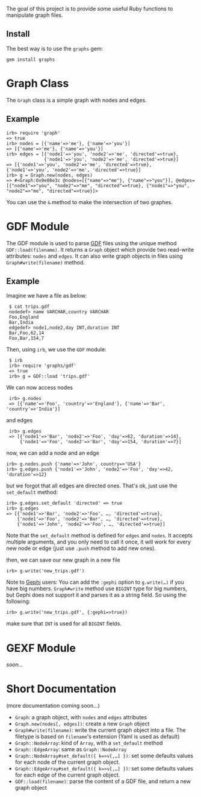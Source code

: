 The goal of this project is to provide some useful Ruby functions to manipulate
graph files.

Install
-------

The best way is to use the `graphs` gem:

    gem install graphs

Graph Class
===========

The `Graph` class is a simple graph with nodes and edges.

Example
-------

    irb> require 'graph'
    => true
    irb> nodes = [{'name'=>'me'}, {'name'=>'you'}]
    => [{'name'=>'me'}, {'name'=>'you'}]
    irb> edges = [{'node1'=>'you', 'node2'=>'me', 'directed'=>true},
                  {'node1'=>'you', 'node2'=>'me', 'directed'=>true}]
    => [{'node1'=>'you', 'node2'=>'me', 'directed'=>true}, {'node1'=>'you', 'node2'=>'me', 'directed'=>true}] 
    irb> g = Graph.new(nodes, edges)
    => #<Graph:0x9e08e3c @nodes=[{"name"=>"me"}, {"name"=>"you"}], @edges=[{"node1"=>"you", "node2"=>"me", "directed"=>true}, {"node1"=>"you", "node2"=>"me", "directed"=>true}]>

You can use the `&` method to make the intersection of two graphes.

GDF Module
==========

The GDF module is used to parse
[GDF](http://guess.wikispot.org/The_GUESS_.gdf_format) files using the unique method
`GDF::load(filename)`. It returns a `Graph` object which provide two
read-write attributes: `nodes` and `edges`. It can also write graph objects in files
using `Graph#write(filename)` method.

Example
-------

Imagine we have a file as below:

     $ cat trips.gdf
     nodedef> name VARCHAR,country VARCHAR
     Foo,England
     Bar,India
     edgedef> node1,node2,day INT,duration INT
     Bar,Foo,62,14
     Foo,Bar,154,7

Then, using `irb`, we use the `GDF` module:

     $ irb
     irb> require 'graphs/gdf'
     => true
     irb> g = GDF::load 'trips.gdf'

We can now access nodes

     irb> g.nodes
     => [{'name'=>'Foo', 'country'=>'England'}, {'name'=>'Bar', 'country'=>'India'}]
     
and edges

     irb> g.edges
     => [{'node1'=>'Bar', 'node2'=>'Foo', 'day'=>62, 'duration'=>14},
         {'node1'=>'Foo', 'node2'=>'Bar', 'day'=>154, 'duration'=>7}]

now, we can add a node and an edge

    irb> g.nodes.push {'name'=>'John', country=>'USA'}
    irb> g.edges.push {'node1'=>'John', 'node2'=>'Foo', 'day'=>42, 'duration'=>12}

but we forgot that all edges are directed ones. That's ok, just use
the `set_default` method:

    irb> g.edges.set_default 'directed' => true
    irb> g.edges
    => [{'node1'=>'Bar', 'node2'=>'Foo', …, 'directed'=>true},
        {'node1'=>'Foo', 'node2'=>'Bar', …, 'directed'=>true},
        {'node1'=>'John', 'node2'=>'Foo', …, 'directed'=>true}]

Note that the `set_default` method is defined for `edges` and `nodes`. It
accepts multiple arguments, and you only need to call it once, it will work for
every new node or edge (just use `.push` method to add new ones).

then, we can save our new graph in a new file

    irb> g.write('new_trips.gdf')

Note to [Gephi](https://github.com/gephi/gephi) users: You can add the `:gephi`
option to `g.write(…)` if you have big numbers. `Graph#write` method use
`BIGINT` type for big numbers, but Gephi does not support it and parses it as a
string field. So using the following:
    
    irb> g.write('new_trips.gdf', {:gephi=>true})

make sure that `INT` is used for all `BIGINT` fields.

GEXF Module
===========

*soon…*

Short Documentation
===================

(more documentation coming soon…)

- `Graph`: a graph object, with `nodes` and `edges` attributes
- `Graph.new(nodes[, edges])`: create a new `Graph` object
- `Graph#write(filename)`: write the current graph object into a file. The
  filetype is based on `filename`'s extension (Yaml is used as default)
- `Graph::NodeArray`: kind of `Array`, with a `set_default` method
- `Graph::EdgeArray`: same as `Graph::NodeArray`
- `Graph::NodeArray#set_default({ k=>v[,…] })`: set some defaults values
  for each node of the current graph object.
- `Graph::EdgeArray#set_default({ k=>v[,…] })`: set some defaults values
  for each edge of the current graph object.
- `GDF::load(filename)`: parse the content of a GDF file, and return a new graph object
